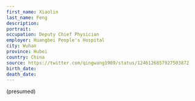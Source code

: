 ```yaml
---
first_name: Xiaolin
last_name: Feng
description: 
portrait: 
occupation: Deputy Chief Physician
employer: Huangbei People's Hospital
city: Wuhan
province: Hubei
country: China
source: https://twitter.com/qingwang1989/status/1246126857927503872
birth_date: 
death_date: 
---
```


(presumed)